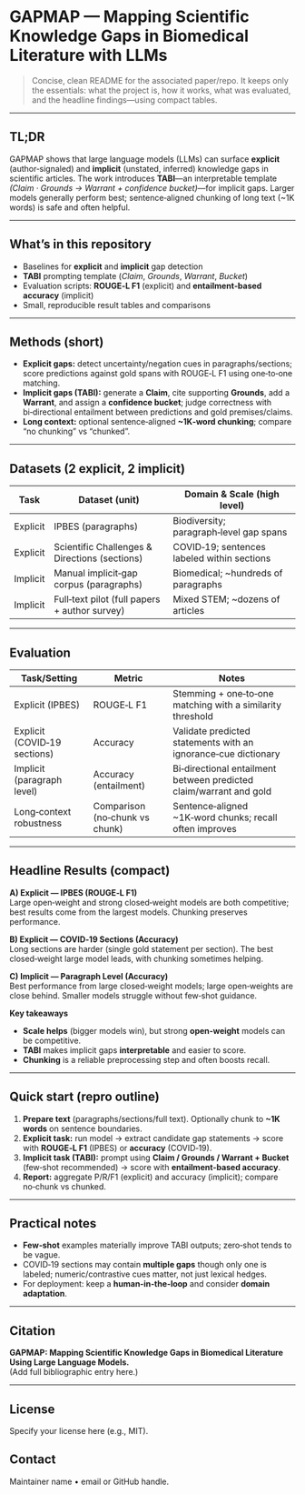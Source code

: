 # GAPMAP — Mapping Scientific Knowledge Gaps in Biomedical Literature with LLMs

> Concise, clean README for the associated paper/repo. It keeps only the essentials: what the project is, how it works, what was evaluated, and the headline findings—using compact tables.

---

## TL;DR
GAPMAP shows that large language models (LLMs) can surface **explicit** (author‑signaled) and **implicit** (unstated, inferred) knowledge gaps in scientific articles. The work introduces **TABI**—an interpretable template *(Claim · Grounds → Warrant + confidence bucket)*—for implicit gaps. Larger models generally perform best; sentence‑aligned chunking of long text (~1K words) is safe and often helpful.

---

## What’s in this repository
- Baselines for **explicit** and **implicit** gap detection  
- **TABI** prompting template (*Claim*, *Grounds*, *Warrant*, *Bucket*)  
- Evaluation scripts: **ROUGE‑L F1** (explicit) and **entailment‑based accuracy** (implicit)  
- Small, reproducible result tables and comparisons

---

## Methods (short)
- **Explicit gaps:** detect uncertainty/negation cues in paragraphs/sections; score predictions against gold spans with ROUGE‑L F1 using one‑to‑one matching.  
- **Implicit gaps (TABI):** generate a **Claim**, cite supporting **Grounds**, add a **Warrant**, and assign a **confidence bucket**; judge correctness with bi‑directional entailment between predictions and gold premises/claims.  
- **Long context:** optional sentence‑aligned **~1K‑word chunking**; compare “no chunking” vs “chunked”.

---

## Datasets (2 explicit, 2 implicit)

| Task     | Dataset (unit)                                   | Domain & Scale (high level)                 |
|----------|---------------------------------------------------|---------------------------------------------|
| Explicit | IPBES (paragraphs)                               | Biodiversity; paragraph‑level gap spans     |
| Explicit | Scientific Challenges & Directions (sections)     | COVID‑19; sentences labeled within sections |
| Implicit | Manual implicit‑gap corpus (paragraphs)           | Biomedical; ~hundreds of paragraphs         |
| Implicit | Full‑text pilot (full papers + author survey)     | Mixed STEM; ~dozens of articles             |

---

## Evaluation

| Task/Setting                      | Metric                        | Notes                                                                 |
|----------------------------------|-------------------------------|-----------------------------------------------------------------------|
| Explicit (IPBES)                 | ROUGE‑L F1                    | Stemming + one‑to‑one matching with a similarity threshold            |
| Explicit (COVID‑19 sections)     | Accuracy                      | Validate predicted statements with an ignorance‑cue dictionary         |
| Implicit (paragraph level)       | Accuracy (entailment)         | Bi‑directional entailment between predicted claim/warrant and gold    |
| Long‑context robustness          | Comparison (no‑chunk vs chunk) | Sentence‑aligned ~1K‑word chunks; recall often improves                |

---

## Headline Results (compact)

**A) Explicit — IPBES (ROUGE‑L F1)**  
Large open‑weight and strong closed‑weight models are both competitive; best results come from the largest models. Chunking preserves performance.

**B) Explicit — COVID‑19 Sections (Accuracy)**  
Long sections are harder (single gold statement per section). The best closed‑weight large model leads, with chunking sometimes helping.

**C) Implicit — Paragraph Level (Accuracy)**  
Best performance from large closed‑weight models; large open‑weights are close behind. Smaller models struggle without few‑shot guidance.

**Key takeaways**
- **Scale helps** (bigger models win), but strong **open‑weight** models can be competitive.  
- **TABI** makes implicit gaps **interpretable** and easier to score.  
- **Chunking** is a reliable preprocessing step and often boosts recall.

---

## Quick start (repro outline)
1. **Prepare text** (paragraphs/sections/full text). Optionally chunk to **~1K words** on sentence boundaries.  
2. **Explicit task:** run model → extract candidate gap statements → score with **ROUGE‑L F1** (IPBES) or **accuracy** (COVID‑19).  
3. **Implicit task (TABI):** prompt using **Claim / Grounds / Warrant + Bucket** (few‑shot recommended) → score with **entailment‑based accuracy**.  
4. **Report:** aggregate P/R/F1 (explicit) and accuracy (implicit); compare no‑chunk vs chunked.

---

## Practical notes
- **Few‑shot** examples materially improve TABI outputs; zero‑shot tends to be vague.  
- COVID‑19 sections may contain **multiple gaps** though only one is labeled; numeric/contrastive cues matter, not just lexical hedges.  
- For deployment: keep a **human‑in‑the‑loop** and consider **domain adaptation**.

---

## Citation
**GAPMAP: Mapping Scientific Knowledge Gaps in Biomedical Literature Using Large Language Models.**  
(Add full bibliographic entry here.)

---

## License
Specify your license here (e.g., MIT).

## Contact
Maintainer name • email or GitHub handle.
